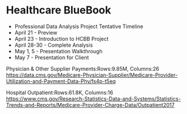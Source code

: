 # Healthcare BlueBook
- Professional Data Analysis Project
Tentative Timeline
- April 21 - Preview
- April 23 - Introduction to HCBB Project
- April 28-30 - Complete Analysis
- May 1, 5 - Presentation Walkthrough
- May 7 - Presentation for Client

Physician & Other Supplier Payments:Rows:9.85M, Columns:26
    https://data.cms.gov/Medicare-Physician-Supplier/Medicare-Provider-Utilization-and-Payment-Data-Phy/fs4p-t5eq

Hospital Outpatient:Rows:61.8K, Columns:16
    https://www.cms.gov/Research-Statistics-Data-and-Systems/Statistics-Trends-and-Reports/Medicare-Provider-Charge-Data/Outpatient2017

